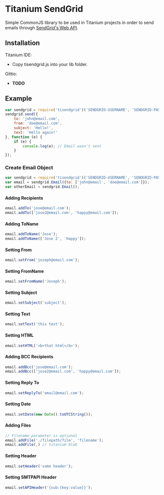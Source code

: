 # Titanium SendGrid

Simple CommonJS library to be used in Titanium projects in order to
send emails through
[SendGrid's Web API](http://sendgrid.com/docs/API_Reference/Web_API/mail.html).

## Installation

Titanium IDE:

* Copy tisendgrid.js into your lib folder.

Gittio:
* **TODO**

## Example

```js
var sendgrid = require('tisendgrid')('SENDGRID-USERNAME', 'SENDGRID-PASSOWORD');
sendgrid.send({
	to: 'john@email.com',
	from: 'doe@email.com',
	subject: 'Hello!',
	text: 'Hello again!'
}, function (e) {
	if (e) {
		console.log(e); // Email wasn't sent
	}
});
```

### Create Email Object

```js
var sendgrid = require('tisendgrid')('SENDGRID-USERNAME', 'SENDGRID-PASSOWORD');
var email = sendgrid.Email({to: ['john@email', 'doe@email.com']});
var otherEmail = sendgrid.Email();
```

#### Adding Recipients

```js
email.addTo('jose@email.com');
email.addTo(['jose2@email.com', 'happy@email.com']);
```

#### Adding ToName

```js
email.addToName('Jose');
email.addToName(['Jose 2', 'Happy']);
```

#### Setting From

```js
email.setFrom('joseph@email.com');
```

#### Setting FromName

```js
email.setFromName('Joseph');
```

#### Setting Subject

```js
email.setSubject('subject');
```

#### Setting Text

```js
email.setText('this text');
```

#### Setting HTML

```js
email.setHTML('<b>that html</b>');
```

#### Adding BCC Recipients

```js
email.addBcc('jose@email.com');
email.addBcc(['jose2@email.com', 'happy@email.com']);
```

#### Setting Reply To

```js
email.setReplyTo('email@email.com');
```

#### Setting Date

```js
email.setDate(new Date().toUTCString());
```

#### Adding Files

```js
// Filename parameter is optional
email.addFile('./filepath/file', 'filename');
email.addFile(,) // titanium blob
```

#### Setting Header

```js
email.setHeader('some header');
```

#### Setting SMTPAPI Header

```js
email.setAPIHeader('{sub:{key:value}}');
```
